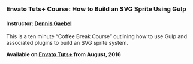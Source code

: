 ### Envato Tuts+ Course: How to Build an SVG Sprite Using Gulp
#### Instructor: [Dennis Gaebel](https://tutsplus.com/authors/dennis-gaebel)

This is a ten minute “Coffee Break Course” outlining how to use Gulp and associated plugins to build an SVG sprite system.

**Available on [Envato Tuts+](https://tutsplus.com/courses) from August, 2016**